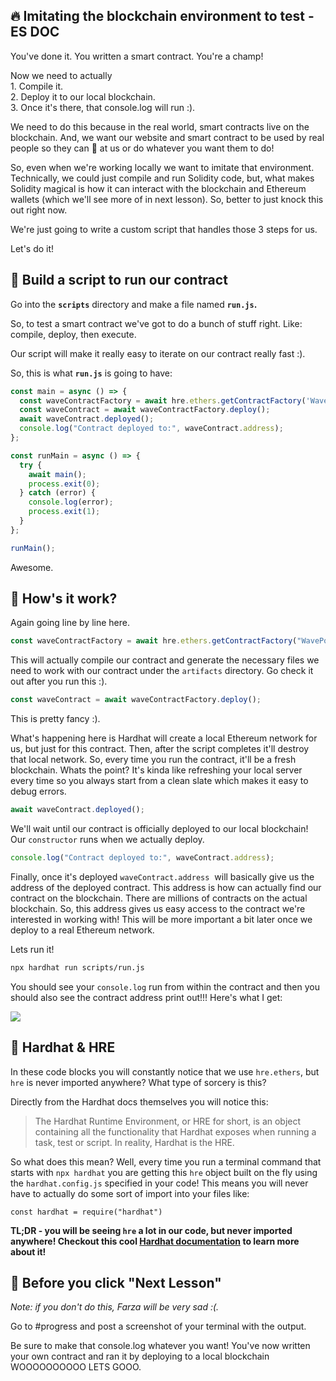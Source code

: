 🔥 Imitating the blockchain environment to test - ES DOC
-----------------------------------------------

You've done it. You written a smart contract. You're a champ!

Now we need to actually\
1\. Compile it.\
2\. Deploy it to our local blockchain.\
3\. Once it's there, that console.log will run :).

We need to do this because in the real world, smart contracts live on the blockchain. And, we want our website and smart contract to be used by real people so they can 👋 at us or do whatever you want them to do!

So, even when we're working locally we want to imitate that environment. Technically, we could just compile and run Solidity code, but, what makes Solidity magical is how it can interact with the blockchain and Ethereum wallets (which we'll see more of in next lesson). So, better to just knock this out right now.

We're just going to write a custom script that handles those 3 steps for us.

Let's do it!

📝 Build a script to run our contract
-------------------------------------

Go into the **`scripts`** directory and make a file named **`run.js`.** 

So, to test a smart contract we've got to do a bunch of stuff right. Like: compile, deploy, then execute.

Our script will make it really easy to iterate on our contract really fast :).

So, this is what **`run.js`** is going to have:

```javascript
const main = async () => {
  const waveContractFactory = await hre.ethers.getContractFactory('WavePortal');
  const waveContract = await waveContractFactory.deploy();
  await waveContract.deployed();
  console.log("Contract deployed to:", waveContract.address);
};

const runMain = async () => {
  try {
    await main();
    process.exit(0);
  } catch (error) {
    console.log(error);
    process.exit(1);
  }
};

runMain();
```

Awesome.

🤔 How's it work?
-----------------

Again going line by line here.

```javascript
const waveContractFactory = await hre.ethers.getContractFactory("WavePortal");
```

This will actually compile our contract and generate the necessary files we need to work with our contract under the `artifacts` directory. Go check it out after you run this :).

```javascript
const waveContract = await waveContractFactory.deploy();
```

This is pretty fancy :). 

What's happening here is Hardhat will create a local Ethereum network for us, but just for this contract. Then, after the script completes it'll destroy that local network. So, every time you run the contract, it'll be a fresh blockchain. Whats the point? It's kinda like refreshing your local server every time so you always start from a clean slate which makes it easy to debug errors.

```javascript
await waveContract.deployed();
```

We'll wait until our contract is officially deployed to our local blockchain! Our `constructor` runs when we actually deploy.

```javascript
console.log("Contract deployed to:", waveContract.address);
```

Finally, once it's deployed `waveContract.address`  will basically give us the address of the deployed contract. This address is how can actually find our contract on the blockchain. There are millions of contracts on the actual blockchain. So, this address gives us easy access to the contract we're interested in working with! This will be more important a bit later once we deploy to a real Ethereum network.

Lets run it!

```bash
npx hardhat run scripts/run.js
```

You should see your `console.log` run from within the contract and then you should also see the contract address print out!!! Here's what I get:

![](https://i.imgur.com/ug79rOM.png)


🎩 Hardhat & HRE
----------------

In these code blocks you will constantly notice that we use `hre.ethers`, but `hre` is never imported anywhere? What type of sorcery is this? 

Directly from the Hardhat docs themselves you will notice this:

> The Hardhat Runtime Environment, or HRE for short, is an object containing all the functionality that Hardhat exposes when running a task, test or script. In reality, Hardhat is the HRE.

So what does this mean? Well, every time you run a terminal command that starts with `npx hardhat` you are getting this `hre` object built on the fly using the `hardhat.config.js` specified in your code! This means you will never have to actually do some sort of import into your files like:

`const hardhat = require("hardhat")`

**TL;DR - you will be seeing `hre` a lot in our code, but never imported anywhere! Checkout this cool [Hardhat documentation](https://hardhat.org/advanced/hardhat-runtime-environment.html) to learn more about it!**

🚨 Before you click "Next Lesson"
-------------------------------------------

*Note: if you don't do this, Farza will be very sad :(.*

Go to #progress and post a screenshot of your terminal with the output.

Be sure to make that console.log whatever you want! You've now written your own contract and ran it by deploying to a local blockchain WOOOOOOOOOO LETS GOOO.
